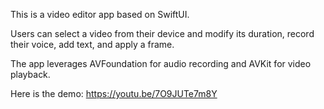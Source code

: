 This is a video editor app based on SwiftUI.

Users can select a video from their device and modify its duration, record their voice, add text, and apply a frame.

The app leverages AVFoundation for audio recording and AVKit for video playback.

Here is the demo: https://youtu.be/7O9JUTe7m8Y
